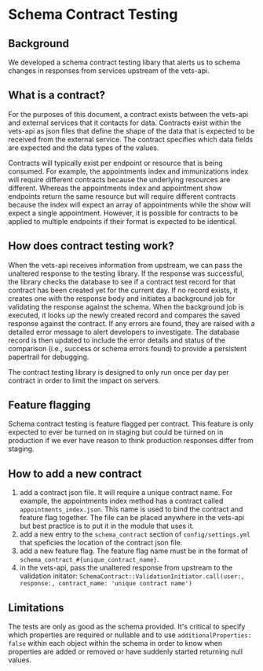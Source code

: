 # Schema Contract Testing

## Background

We developed a schema contract testing libary that alerts us to schema changes in responses from services upstream of the vets-api.

## What is a contract?

For the purposes of this document, a contract exists between the vets-api and external services that it contacts for data. Contracts exist within the vets-api as json files that define the shape of the data that is expected to be received from the external service. The contract specifies which data fields are expected and the data types of the values.

Contracts will typically exist per endpoint or resource that is being consumed. For example, the appointments index and immunizations index will require different contracts because the underlying resources are different. Whereas the appointments index and appointment show endpoints return the same resource but will require different contracts because the index will expect an array of appointments while the show will expect a single appointment. However, it is possible for contracts to be applied to multiple endpoints if their format is expected to be identical.

## How does contract testing work?

When the vets-api receives information from upstream, we can pass the unaltered response to the testing library. If the response was successful, the library checks the database to see if a contract test record for that contract has been created yet for the current day. If no record exists, it creates one with the response body and initiates a background job for validating the response against the schema. When the background job is executed, it looks up the newly created record and compares the saved response against the contract. If any errors are found, they are raised with a detailed error message to alert developers to investigate. The database record is then updated to include the error details and status of the comparison (i.e., success or schema errors found) to provide a persistent papertrail for debugging.

The contract testing library is designed to only run once per day per contract in order to limit the impact on servers.

## Feature flagging

Schema contract testing is feature flagged per contract. This feature is only expected to ever be turned on in staging but could be turned on in production if we ever have reason to think production responses differ from staging.

## How to add a new contract

1. add a contract json file. It will require a unique contract name. For example, the appointments index method has a contract called `appointments_index.json`. This name is used to bind the contract and feature flag together. The file can be placed anywhere in the vets-api but best practice is to put it in the module that uses it.
2. add a new entry to the `schema_contract` section of `config/settings.yml` that speficies the location of the contract json file.
3. add a new feature flag. The feature flag name must be in the format of `schema_contract_#{unique_contract_name}`.
4. in the vets-api, pass the unaltered response from upstream to the validation initator: `SchemaContract::ValidationInitiator.call(user:, response:, contract_name: 'unique contract name')`

## Limitations

The tests are only as good as the schema provided. It's critical to specify which properties are required or nullable and to use `additionalProperties: false` within each object within the schema in order to know when properties are added or removed or have suddenly started returning null values.